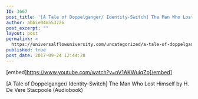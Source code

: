 ```yaml
---
ID: 3667
post_title: '[A Tale of Doppelganger/ Identity-Switch] The Man Who Lost Himself (Audiobook)'
author: abbie04m553726
post_excerpt: ""
layout: post
permalink: >
  https://universalflowuniversity.com/uncategorized/a-tale-of-doppelganger-identity-switch-the-man-who-lost-himself-audiobook/
published: true
post_date: 2017-09-24 12:44:28
---
```

[embed]https://www.youtube.com/watch?v=nV1AKWuiqZo[/embed]<br>
<p>[A Tale of Doppelganger/ Identity-Switch] The Man Who Lost Himself by H. De Vere Stacpoole 
(Audiobook)</p>